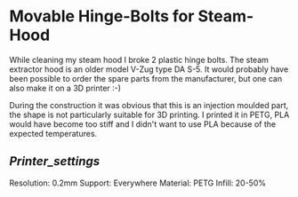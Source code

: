 Movable Hinge-Bolts for Steam-Hood
==================================

While cleaning my steam hood I broke 2 plastic hinge bolts. The steam extractor hood is an older model V-Zug type DA S-5. It would probably have been possible to order the spare parts from the manufacturer, but one can also make it on a 3D printer :-)

During the construction it was obvious that this is an injection moulded part, the shape is not particularly suitable for 3D printing.
I printed it in PETG, PLA would have become too stiff and I didn't want to use PLA because of the expected temperatures.


_Printer_settings_
------------------
Resolution: 0.2mm
Support: Everywhere
Material: PETG
Infill: 20-50%
